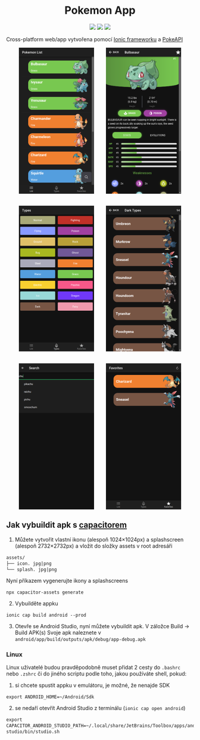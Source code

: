 <div align="center">
    <h1>Pokemon App</h1>
    <img src="https://img.shields.io/github/last-commit/WinterKRALLe/PokemoniAngularIonic?style=for-the-badge&color=ffb4a2&labelColor=201a19">
    <img src="https://img.shields.io/github/stars/WinterKRALLe/PokemoniAngularIonic?style=for-the-badge&color=e6c419&labelColor=1d1b16">
    <img src="https://img.shields.io/github/repo-size/WinterKRALLe/PokemoniAngularIonic?style=for-the-badge&color=a8c7ff&labelColor=1a1b1f">
</div>

Cross-platform web/app vytvořena pomocí [Ionic frameworku](https://ionicframework.com/) a [PokeAPI](https://pokeapi.co)

<div style="display: flex; flex-wrap: wrap; justify-content:center; gap: 2rem">
  <img width="40%" src="https://github.com/WinterKRALLe/PokemoniAngularIonic/blob/main/.github/homepage.png?raw=true"  />
  <img width="40%" src="https://github.com/WinterKRALLe/PokemoniAngularIonic/blob/main/.github/detailpage.png?raw=true"  />
  <img width="40%" src="https://github.com/WinterKRALLe/PokemoniAngularIonic/blob/main/.github/typespage.png?raw=true" />
  <img width="40%" src="https://github.com/WinterKRALLe/PokemoniAngularIonic/blob/main/.github/typepage.png?raw=true"  />
  <img width="40%" src="https://github.com/WinterKRALLe/PokemoniAngularIonic/blob/main/.github/searchpage.png?raw=true" />
  <img width="40%" src="https://github.com/WinterKRALLe/PokemoniAngularIonic/blob/main/.github/favoritepage.png?raw=true"  />
</div>


## Jak vybuildit apk s [capacitorem](https://capacitorjs.com/)

1. Můžete vytvořit vlastní ikonu (alespoň 1024×1024px) a splashscreen (alespoň 2732×2732px) a vložit do složky assets v root adresáři

```
assets/
├── icon. jpg|png
└── splash. jpg|png
```

Nyní příkazem vygenerujte ikony a splashscreens

```
npx capacitor-assets generate
```

2. Vybuilděte appku

```
ionic cap build android --prod
```

3. Otevře se Android Studio, nyní můžete vybuildit apk. V záložce Build -> Build APK(s)
Svoje apk naleznete v `android/app/build/outputs/apk/debug/app-debug.apk`
### Linux
Linux uživatelé budou pravděpodobně muset přidat 2 cesty do `.bashrc` nebo `.zshrc` či do jiného scriptu podle toho, jakou používáte shell, pokud:

1. si chcete spustit appku v emulátoru, je možné, že nenajde SDK

```
export ANDROID_HOME=~/Android/Sdk
```

2. se nedaří otevřít Android Studio z terminálu (`ionic cap open android`)

```
export CAPACITOR_ANDROID_STUDIO_PATH=~/.local/share/JetBrains/Toolbox/apps/android-studio/bin/studio.sh
```

